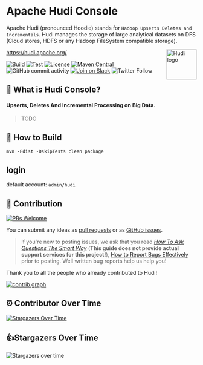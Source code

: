 <!--
  ~ Licensed to the Apache Software Foundation (ASF) under one or more
  ~ contributor license agreements.  See the NOTICE file distributed with
  ~ this work for additional information regarding copyright ownership.
  ~ The ASF licenses this file to You under the Apache License, Version 2.0
  ~ (the "License"); you may not use this file except in compliance with
  ~ the License.  You may obtain a copy of the License at
  ~
  ~    http://www.apache.org/licenses/LICENSE-2.0
  ~
  ~ Unless required by applicable law or agreed to in writing, software
  ~ distributed under the License is distributed on an "AS IS" BASIS,
  ~ WITHOUT WARRANTIES OR CONDITIONS OF ANY KIND, either express or implied.
  ~ See the License for the specific language governing permissions and
  ~ limitations under the License.
  ~
  -->

# Apache Hudi Console

Apache Hudi (pronounced Hoodie) stands for `Hadoop Upserts Deletes and Incrementals`. Hudi manages the storage of large
analytical datasets on DFS (Cloud stores, HDFS or any Hadoop FileSystem compatible storage).

<img src="https://hudi.apache.org/assets/images/hudi-logo-medium.png" alt="Hudi logo" height="80px" align="right" />

<https://hudi.apache.org/>

[![Build](https://github.com/apache/hudi/actions/workflows/bot.yml/badge.svg)](https://github.com/apache/hudi/actions/workflows/bot.yml)
[![Test](https://dev.azure.com/apache-hudi-ci-org/apache-hudi-ci/_apis/build/status/apachehudi-ci.hudi-mirror?branchName=master)](https://dev.azure.com/apache-hudi-ci-org/apache-hudi-ci/_build/latest?definitionId=3&branchName=master)
[![License](https://img.shields.io/badge/license-Apache%202-4EB1BA.svg)](https://www.apache.org/licenses/LICENSE-2.0.html)
[![Maven Central](https://maven-badges.herokuapp.com/maven-central/org.apache.hudi/hudi/badge.svg)](http://search.maven.org/#search%7Cga%7C1%7Cg%3A%22org.apache.hudi%22)
![GitHub commit activity](https://img.shields.io/github/commit-activity/m/apache/hudi)
[![Join on Slack](https://img.shields.io/badge/slack-%23hudi-72eff8?logo=slack&color=48c628&label=Join%20on%20Slack)](https://join.slack.com/t/apache-hudi/shared_invite/zt-1e94d3xro-JvlNO1kSeIHJBTVfLPlI5w)
![Twitter Follow](https://img.shields.io/twitter/follow/ApacheHudi)


## 🚀 What is Hudi Console?

<h4>Upserts, Deletes And Incremental Processing on Big Data.</h4>

> TODO

## 🔨 How to Build

```shell
mvn -Pdist -DskipTests clean package
```

## login

default account: `admin/hudi`


## 🤝 Contribution

[![PRs Welcome](https://img.shields.io/badge/PRs-welcome-brightgreen.svg?style=flat-square)](https://github.com/apache/hudi/pulls)

You can submit any ideas as [pull requests](https://github.com/apache/hudi/pulls) or as [GitHub issues](https://github.com/apache/hudi/issues/new/choose).

> If you're new to posting issues, we ask that you read [*How To Ask Questions The Smart Way*](http://www.catb.org/~esr/faqs/smart-questions.html) (**This guide does not provide actual support services for this project!**), [How to Report Bugs Effectively](http://www.chiark.greenend.org.uk/~sgtatham/bugs.html) prior to posting. Well written bug reports help us help you!

Thank you to all the people who already contributed to Hudi!

[![contrib graph](https://contrib.rocks/image?repo=apache/hudi)](https://github.com/apache/hudi/graphs/contributors)

## ⏰ Contributor Over Time

[![Stargazers Over Time](https://contributor-overtime-api.git-contributor.com/contributors-svg?chart=contributorOverTime&repo=apache/hudi)](https://git-contributor.com?chart=contributorOverTime&repo=apache/hudi)

## 👍Stargazers Over Time

![Stargazers over time](https://api.star-history.com/svg?repos=apache/hudi&type=Date)

